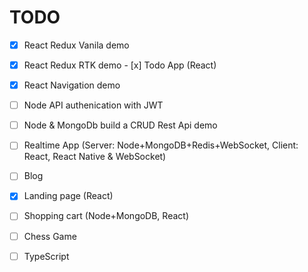 # TODO

- [x] React Redux Vanila demo
- [x] React Redux RTK demo - [x] Todo App (React)
- [x] React Navigation demo

- [ ] Node API authenication with JWT
- [ ] Node & MongoDb build a CRUD Rest Api demo
- [ ] Realtime App (Server: Node+MongoDB+Redis+WebSocket, Client: React, React Native & WebSocket)
- [ ] Blog
- [x] Landing page (React)
- [ ] Shopping cart (Node+MongoDB, React)
- [ ] Chess Game

- [ ] TypeScript
